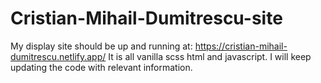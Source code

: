 ﻿# Cristian-Mihail-Dumitrescu-site

My display site should be up and running at: https://cristian-mihail-dumitrescu.netlify.app/
It is all vanilla scss html and javascript.
I will keep updating the code with relevant information.
